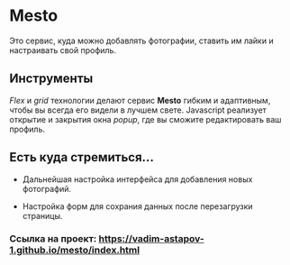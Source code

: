 # Mesto

Это сервис, куда можно добавлять фотографии, ставить им лайки и настраивать свой профиль.

## Инструменты 

_Flex_ и _grid_ технологии делают сервис **Mesto** гибким и адаптивным, чтобы вы всегда его видели в лучшем свете.
Javascript реализует открытие и закрытия окна _popup_, где вы сможите редактировать ваш профиль.

## Есть куда стремиться...

+ Дальнейшая настройка интерфейса для добавления новых фотографий.

+ Настройка форм для сохрания данных после перезагрузки страницы.

### Ссылка на проект:  https://vadim-astapov-1.github.io/mesto/index.html
